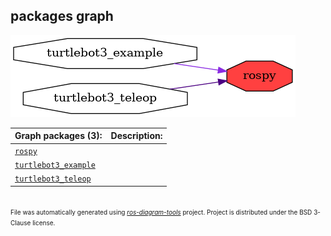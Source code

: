 <!--
File was automatically generated using 'ros-diagram-tools' project.
Project is distributed under the BSD 3-Clause license.
-->

## packages graph

[![rospy](rospy.png "rospy")](rospy.png)


| Graph packages (3): | Description: |
| ------------------- | ------------ |
| [`rospy`](rospy.md) |  |
| [`turtlebot3_example`](turtlebot3_example.md) |  |
| [`turtlebot3_teleop`](turtlebot3_teleop.md) |  |


</br>
<font size="1">
File was automatically generated using <a href="https://github.com/anetczuk/ros-diagram-tools"><i>ros-diagram-tools</i></a> project.
Project is distributed under the BSD 3-Clause license.
</font>
